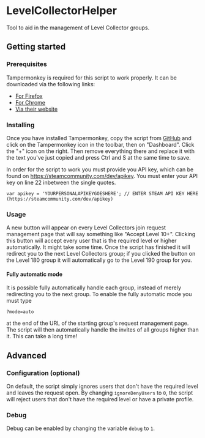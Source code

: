 # LevelCollectorHelper
Tool to aid in the management of Level Collector groups.

## Getting started

### Prerequisites

Tampermonkey is required for this script to work properly. It can be downloaded via the following links:

* [For Firefox](https://addons.mozilla.org/nl/firefox/addon/tampermonkey/)
* [For Chrome](https://chrome.google.com/webstore/detail/tampermonkey/dhdgffkkebhmkfjojejmpbldmpobfkfo)
* [Via their website](https://tampermonkey.net/)

### Installing

Once you have installed Tampermonkey, copy the script from [GitHub](https://raw.githubusercontent.com/xxmarijnw/LevelCollectorHelper/master/invites.js) and click on the Tampermonkey icon in the toolbar, then on "Dashboard". Click the "+" icon on the right. Then remove everything there and replace it with the text you've just copied and press Ctrl and S at the same time to save.

In order for the script to work you must provide you API key, which can be found on https://steamcommunity.com/dev/apikey. You must enter your API key on line 22 inbetween the single quotes.

```
var apikey = 'YOURPERSONALAPIKEYGOESHERE'; // ENTER STEAM API KEY HERE (https://steamcommunity.com/dev/apikey)
```

### Usage

A new button will appear on every Level Collectors join request management page that will say something like "Accept Level 10+". Clicking this button will accept every user that is the required level or higher automatically. It might take some time. Once the script has finished it will redirect you to the next Level Collectors group; if you clicked the button on the Level 180 group it will automatically go to the Level 190 group for you.

#### Fully automatic mode

It is possible fully automatically handle each group, instead of merely redirecting you to the next group. To enable the fully automatic mode you must type

```
?mode=auto
```

at the end of the URL of the starting group's request management page. The script will then automatically handle the invites of all groups higher than it. This can take a long time!

## Advanced

### Configuration (optional)

On default, the script simply ignores users that don't have the required level and leaves the request open. By changing `ignoreDenyUsers` to `0`, the script will reject users that don't have the required level or have a private profile.

### Debug

Debug can be enabled by changing the variable `debug` to `1`.

